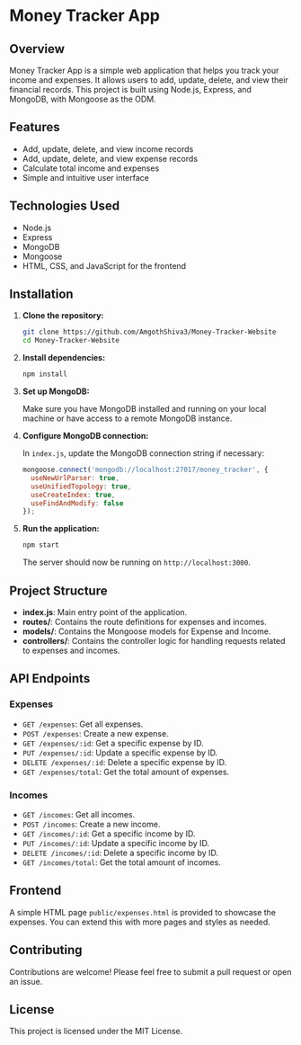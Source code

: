 # Money Tracker App

## Overview

Money Tracker App is a simple web application that helps you track your income and expenses. It allows users to add, update, delete, and view their financial records. This project is built using Node.js, Express, and MongoDB, with Mongoose as the ODM.

## Features

- Add, update, delete, and view income records
- Add, update, delete, and view expense records
- Calculate total income and expenses
- Simple and intuitive user interface

## Technologies Used

- Node.js
- Express
- MongoDB
- Mongoose
- HTML, CSS, and JavaScript for the frontend

## Installation

1. **Clone the repository:**

    ```bash
    git clone https://github.com/AmgothShiva3/Money-Tracker-Website
    cd Money-Tracker-Website
    ```

2. **Install dependencies:**

    ```bash
    npm install
    ```

3. **Set up MongoDB:**

    Make sure you have MongoDB installed and running on your local machine or have access to a remote MongoDB instance.

4. **Configure MongoDB connection:**

    In `index.js`, update the MongoDB connection string if necessary:

    ```javascript
    mongoose.connect('mongodb://localhost:27017/money_tracker', {
      useNewUrlParser: true,
      useUnifiedTopology: true,
      useCreateIndex: true,
      useFindAndModify: false
    });
    ```

5. **Run the application:**

    ```bash
    npm start
    ```

    The server should now be running on `http://localhost:3000`.

## Project Structure

- **index.js**: Main entry point of the application.
- **routes/**: Contains the route definitions for expenses and incomes.
- **models/**: Contains the Mongoose models for Expense and Income.
- **controllers/**: Contains the controller logic for handling requests related to expenses and incomes.

## API Endpoints

### Expenses

- `GET /expenses`: Get all expenses.
- `POST /expenses`: Create a new expense.
- `GET /expenses/:id`: Get a specific expense by ID.
- `PUT /expenses/:id`: Update a specific expense by ID.
- `DELETE /expenses/:id`: Delete a specific expense by ID.
- `GET /expenses/total`: Get the total amount of expenses.

### Incomes

- `GET /incomes`: Get all incomes.
- `POST /incomes`: Create a new income.
- `GET /incomes/:id`: Get a specific income by ID.
- `PUT /incomes/:id`: Update a specific income by ID.
- `DELETE /incomes/:id`: Delete a specific income by ID.
- `GET /incomes/total`: Get the total amount of incomes.

## Frontend

A simple HTML page `public/expenses.html` is provided to showcase the expenses. You can extend this with more pages and styles as needed.

## Contributing

Contributions are welcome! Please feel free to submit a pull request or open an issue.

## License

This project is licensed under the MIT License.

